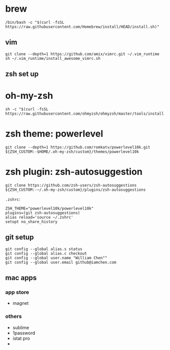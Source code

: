 # brew
```
/bin/bash -c "$(curl -fsSL https://raw.githubusercontent.com/Homebrew/install/HEAD/install.sh)"
```


## vim
```
git clone --depth=1 https://github.com/amix/vimrc.git ~/.vim_runtime
sh ~/.vim_runtime/install_awesome_vimrc.sh
```


## zsh set up
# oh-my-zsh
```
sh -c "$(curl -fsSL https://raw.githubusercontent.com/ohmyzsh/ohmyzsh/master/tools/install.sh)"
```

# zsh theme: powerlevel
```
git clone --depth=1 https://github.com/romkatv/powerlevel10k.git ${ZSH_CUSTOM:-$HOME/.oh-my-zsh/custom}/themes/powerlevel10k
```

# zsh plugin: zsh-autosuggestion
```
git clone https://github.com/zsh-users/zsh-autosuggestions ${ZSH_CUSTOM:-~/.oh-my-zsh/custom}/plugins/zsh-autosuggestions
```

`.zshrc`:
```
ZSH_THEME="powerlevel10k/powerlevel10k"
plugins=(git zsh-autosuggestions)
alias reload='source ~/.zshrc'
setopt no_share_history
```

## git setup
```
git config --global alias.s status
git config --global alias.c checkout
git config --global user.name "William Chen""
git config --global user.email github@iamchen.com
```

## mac apps
### app store
- magnet

### others
- sublime
- 1password
- istat pro
- 
